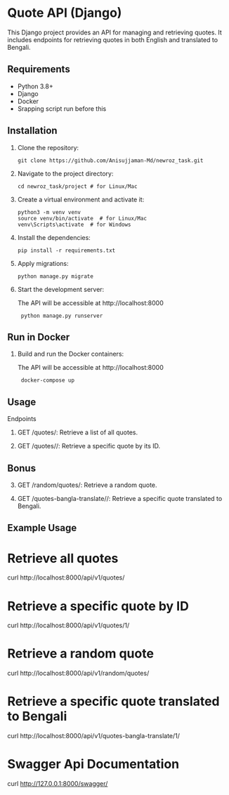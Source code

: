 # Quote API (Django)

This Django project provides an API for managing and retrieving quotes. It includes endpoints for retrieving quotes in both English and translated to Bengali.

## Requirements

- Python 3.8+
- Django
- Docker
- Srapping script run before this

## Installation

1. Clone the repository:

   ```shell
   git clone https://github.com/Anisujjaman-Md/newroz_task.git

   ```

2. Navigate to the project directory:

   ```shell
   cd newroz_task/project # for Linux/Mac

   ```

3. Create a virtual environment and activate it:

   ```shell
   python3 -m venv venv
   source venv/bin/activate  # for Linux/Mac
   venv\Scripts\activate  # for Windows

   ```

4. Install the dependencies:

   ```shell
   pip install -r requirements.txt

   ```

5. Apply migrations:

   ```shell
   python manage.py migrate

   ```

6. Start the development server:

   The API will be accessible at http://localhost:8000

   ```shell
    python manage.py runserver

   ```

## Run in Docker

1. Build and run the Docker containers:

   The API will be accessible at http://localhost:8000

   ```shell
    docker-compose up
   ```

## Usage

Endpoints

1. GET /quotes/: Retrieve a list of all quotes.

2. GET /quotes/<id>/: Retrieve a specific quote by its ID.

## Bonus

3. GET /random/quotes/: Retrieve a random quote.

4. GET /quotes-bangla-translate/<id>/: Retrieve a specific quote translated to Bengali.

## Example Usage

# Retrieve all quotes

curl http://localhost:8000/api/v1/quotes/

# Retrieve a specific quote by ID

curl http://localhost:8000/api/v1/quotes/1/

# Retrieve a random quote

curl http://localhost:8000/api/v1/random/quotes/

# Retrieve a specific quote translated to Bengali

curl http://localhost:8000/api/v1/quotes-bangla-translate/1/

# Swagger Api Documentation

curl http://127.0.0.1:8000/swagger/
